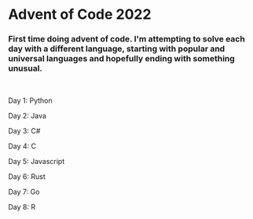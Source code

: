 # Advent of Code 2022

### First time doing advent of code. I'm attempting to solve each day with a different language, starting with popular and universal languages and hopefully ending with something unusual.

<br/>

Day 1: Python

Day 2: Java

Day 3: C#

Day 4: C

Day 5: Javascript

Day 6: Rust

Day 7: Go

Day 8: R
